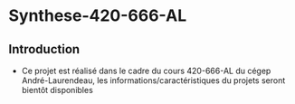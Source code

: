 # Synthese-420-666-AL

## Introduction

* Ce projet est réalisé dans le cadre du cours 420-666-AL du cégep André-Laurendeau, les informations/caractéristiques du projets seront bientôt disponibles
